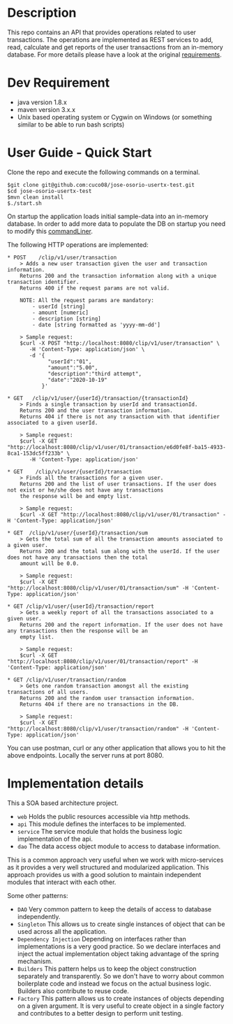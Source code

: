 Description
==============================
This repo contains an API that provides operations related to user transactions. The operations are implemented as REST 
services to add, read, calculate and get reports of the user transactions from an in-memory database. For more details
please have a look at the original [requirements](https://github.com/cesaralcancio/simple-test).


Dev Requirement
==============================
* java version 1.8.x
* maven version 3.x.x
* Unix based operating system or Cygwin on Windows (or something similar to be able to run bash scripts)

User Guide - Quick Start
==============================

Clone the repo and execute the following commands on a terminal.

```
$git clone git@github.com:cuco08/jose-osorio-usertx-test.git
$cd jose-osorio-usertx-test
$mvn clean install
$./start.sh
```

On startup the application loads initial sample-data into an in-memory database. In order to add more data to populate the DB
on startup you need to modify this [commandLiner](web/src/main/java/mx/clip/assessment/user/tx/UserTransactionsApplication.java).

The following HTTP operations are implemented:

```
* POST    /clip/v1/user/transaction
    > Adds a new user transaction given the user and transaction information. 
    Returns 200 and the transaction information along with a unique transaction identifier.
    Returns 400 if the request params are not valid.
    
    NOTE: All the request params are mandatory:
        - userId [string]
        - amount [numeric]
        - description [string]
        - date [string formatted as 'yyyy-mm-dd']
    
    > Sample request:
    $curl -X POST "http://localhost:8080/clip/v1/user/transaction" \
       -H 'Content-Type: application/json' \
       -d '{
             "userId":"01",
             "amount":"5.00",
             "description":"third attempt",
             "date":"2020-10-19"
           }'

* GET   /clip/v1/user/{userId}/transaction/{transactionId}
    > Finds a single transaction by userId and transactionId.
    Returns 200 and the user transaction information.
    Returns 404 if there is not any transaction with that identifier associated to a given userId.
    
    > Sample request:
    $curl -X GET "http://localhost:8080/clip/v1/user/01/transaction/e6d0fe8f-ba15-4933-8ca1-153dc5ff233b" \
       -H 'Content-Type: application/json'

* GET    /clip/v1/user/{userId}/transaction
    > Finds all the transactions for a given user. 
    Returns 200 and the list of user transactions. If the user does not exist or he/she does not have any transactions
    the response will be and empty list.

    > Sample request:
    $curl -X GET "http://localhost:8080/clip/v1/user/01/transaction" -H 'Content-Type: application/json' 
    
* GET  /clip/v1/user/{userId}/transaction/sum
    > Gets the total sum of all the transaction amounts associated to a given user.
    Returns 200 and the total sum along with the userId. If the user does not have any transactions then the total 
    amount will be 0.0.
    
    > Sample request:
    $curl -X GET "http://localhost:8080/clip/v1/user/01/transaction/sum" -H 'Content-Type: application/json'
    
* GET /clip/v1/user/{userId}/transaction/report
    > Gets a weekly report of all the transactions associated to a given user.
    Returns 200 and the report information. If the user does not have any transactions then the response will be an
    empty list.
    
    > Sample request:
    $curl -X GET "http://localhost:8080/clip/v1/user/01/transaction/report" -H 'Content-Type: application/json'
    
* GET /clip/v1/user/transaction/random
    > Gets one random transaction amongst all the existing transactions of all users.
    Returns 200 and the random user transaction information.
    Returns 404 if there are no transactions in the DB.
    
    > Sample request:
    $curl -X GET "http://localhost:8080/clip/v1/user/transaction/random" -H 'Content-Type: application/json'
```

You can use postman, curl or any other application that allows you to hit the above endpoints.
Locally the server runs at port 8080.

Implementation details
==============================

This a SOA based architecture project.

* `web` Holds the public resources accessible via http methods.
* `api` This module defines the interfaces to be implemented.
* `service` The service module that holds the business logic implementation of the api.
* `dao` The data access object module to access to database information.

This is a common approach very useful when we work with micro-services as it provides a very well structured and modularized
application. This approach provides us with a good solution to maintain independent modules that interact
with each other.

Some other patterns:
* `DAO` Very common pattern to keep the details of access to database independently.
* `Singleton` This allows us to create single instances of object that can be used across all the application.
* `Dependency Injection` Depending on interfaces rather than implementations is a very good practice. So we declare
interfaces and inject the actual implementation object taking advantage of the spring mechanism.
* `Builders` This pattern helps us to keep the object construction separately and transparently. So we don't have
to worry about common boilerplate code and instead we focus on the actual business logic. Builders also contribute
to reuse code.
* `Factory` This pattern allows us to create instances of objects depending on a given argument. It is very
useful to create object in a single factory and contributes to a better design to perform unit testing.
